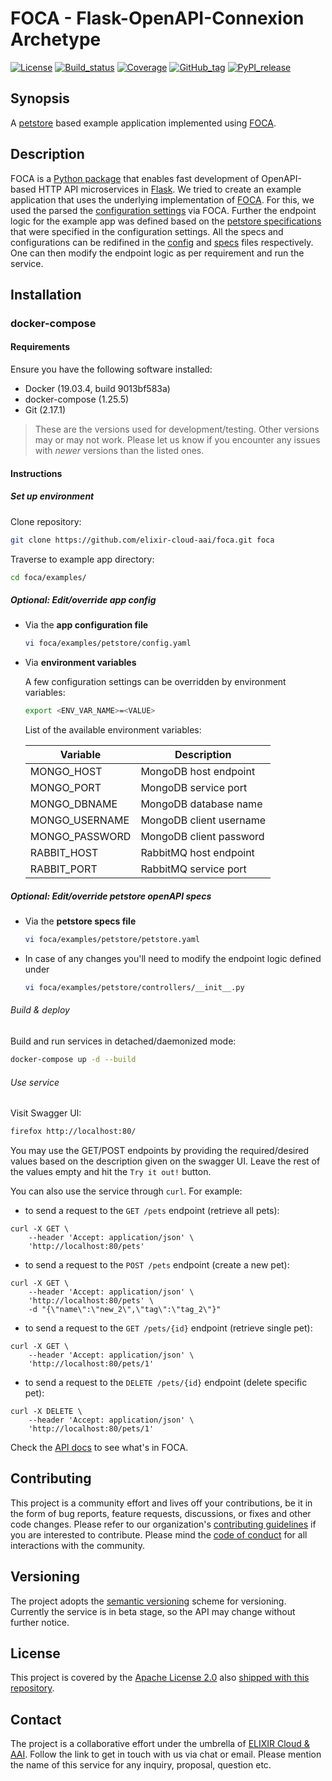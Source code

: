 # FOCA - Flask-OpenAPI-Connexion Archetype

[![License][badge-license]][badge-url-license]
[![Build_status][badge-build-status]][badge-url-build-status]
[![Coverage][badge-coverage]][badge-url-coverage]
[![GitHub_tag][badge-github-tag]][badge-url-github-tag]
[![PyPI_release][badge-pypi]][badge-url-pypi]

## Synopsis

A [petstore][res-petstore] based example application implemented using
[FOCA][res-foca].

## Description

FOCA is a [Python package][res-foca] that enables fast development of
OpenAPI-based HTTP API microservices in [Flask][res-flask].
We tried to create an example application that uses the underlying implementation of
[FOCA][res-foca]. For this, we used the parsed the [configuration settings][res-config]
via FOCA. Further the endpoint logic for the example app was defined based on the
[petstore specifications][res-specs] that were specified in the configuration settings. 
All the specs and configurations can be redifined in the [config][res-config] and
[specs][res-specs] files respectively. One can then modify the endpoint logic as per
requirement and run the service.
## Installation

### docker-compose

#### Requirements

Ensure you have the following software installed:

* Docker (19.03.4, build 9013bf583a)
* docker-compose (1.25.5)
* Git (2.17.1)

> These are the versions used for development/testing. Other versions may or
> may not work. Please let us know if you encounter any issues with _newer_
> versions than the listed ones.

#### Instructions

##### Set up environment

Clone repository:

```bash
git clone https://github.com/elixir-cloud-aai/foca.git foca
```

Traverse to example app directory:

```bash
cd foca/examples/
```

##### Optional: Edit/override app config

* Via the **app configuration file**

  ```bash
  vi foca/examples/petstore/config.yaml
  ```

* Via **environment variables**

  A few configuration settings can be overridden by environment variables:

  ```bash
  export <ENV_VAR_NAME>=<VALUE>
  ```

  List of the available environment variables:

  | Variable       | Description             |
  |----------------|-------------------------|
  | MONGO_HOST     | MongoDB host endpoint   |
  | MONGO_PORT     | MongoDB service port    |
  | MONGO_DBNAME   | MongoDB database name   |
  | MONGO_USERNAME | MongoDB client username |
  | MONGO_PASSWORD | MongoDB client password |
  | RABBIT_HOST    | RabbitMQ host endpoint  |
  | RABBIT_PORT    | RabbitMQ service port   |

##### Optional: Edit/override petstore openAPI specs

* Via the **petstore specs file**

  ```bash
  vi foca/examples/petstore/petstore.yaml
  ```

* In case of any changes you'll need to modify the endpoint logic
defined under

  ```bash
  vi foca/examples/petstore/controllers/__init__.py
  ```

###### Build & deploy

Build and run services in detached/daemonized mode:

```bash
docker-compose up -d --build
```

###### Use service

Visit Swagger UI:

```bash
firefox http://localhost:80/
```

You may use the GET/POST endpoints by providing the required/desired values
based on the description given on the swagger UI. 
Leave the rest of the values empty and hit the `Try it out!` button.

You can also use the service through `curl`. For example:
* to send a request to the `GET /pets` endpoint (retrieve all pets):
```console
curl -X GET \
    --header 'Accept: application/json' \
    'http://localhost:80/pets' 
```

* to send a request to the `POST /pets` endpoint (create a new pet):
```console
curl -X GET \
    --header 'Accept: application/json' \
    'http://localhost:80/pets' \
    -d "{\"name\":\"new_2\",\"tag\":\"tag_2\"}"
```

* to send a request to the `GET /pets/{id}` endpoint (retrieve single pet):
```console
curl -X GET \
    --header 'Accept: application/json' \
    'http://localhost:80/pets/1' 
```

* to send a request to the `DELETE /pets/{id}` endpoint (delete specific pet):
```console
curl -X DELETE \
    --header 'Accept: application/json' \
    'http://localhost:80/pets/1' 
```

Check the [API docs][docs-api] to see what's in FOCA.

## Contributing

This project is a community effort and lives off your contributions, be it in
the form of bug reports, feature requests, discussions, or fixes and other code
changes. Please refer to our organization's [contributing
guidelines][res-elixir-cloud-contributing] if you are interested to contribute.
Please mind the [code of conduct][res-elixir-cloud-coc] for all interactions
with the community.

## Versioning

The project adopts the [semantic versioning][res-semver] scheme for versioning.
Currently the service is in beta stage, so the API may change without further
notice.

## License

This project is covered by the [Apache License 2.0][license-apache] also
[shipped with this repository][license].

## Contact

The project is a collaborative effort under the umbrella of [ELIXIR Cloud &
AAI][org-elixir-cloud]. Follow the link to get in touch with us via chat or
email. Please mention the name of this service for any inquiry, proposal,
question etc.

[badge-build-status]:<https://travis-ci.com/elixir-cloud-aai/foca.svg?branch=dev>
[badge-coverage]:<https://img.shields.io/coveralls/github/elixir-cloud-aai/foca>
[badge-github-tag]:<https://img.shields.io/github/v/tag/elixir-cloud-aai/foca?color=C39BD3>
[badge-license]:<https://img.shields.io/badge/license-Apache%202.0-blue.svg>
[badge-pypi]:<https://img.shields.io/pypi/v/foca.svg?style=flat&color=C39BD3>
[badge-url-build-status]:<https://travis-ci.com/elixir-cloud-aai/foca>
[badge-url-coverage]:<https://coveralls.io/github/elixir-cloud-aai/foca>
[badge-url-github-tag]:<https://github.com/elixir-cloud-aai/foca/releases>
[badge-url-license]:<http://www.apache.org/licenses/LICENSE-2.0>
[badge-url-pypi]:<https://pypi.python.org/pypi/foca>
[docs-api]: <https://foca.readthedocs.io/en/latest/>
[license]: LICENSE
[license-apache]: <https://www.apache.org/licenses/LICENSE-2.0>
[org-elixir-cloud]: <https://github.com/elixir-cloud-aai/elixir-cloud-aai>
[res-elixir-cloud-coc]: <https://github.com/elixir-cloud-aai/elixir-cloud-aai/blob/dev/CODE_OF_CONDUCT.md>
[res-elixir-cloud-contributing]: <https://github.com/elixir-cloud-aai/elixir-cloud-aai/blob/dev/CONTRIBUTING.md>
[res-connexion]: <https://github.com/zalando/connexion>
[res-flask]: <http://flask.pocoo.org/>
[res-foca]: <https://pypi.org/project/foca/>
[res-jwt]: <https://jwt.io>
[res-mongo-db]: <https://www.mongodb.com/>
[res-open-api]: <https://www.openapis.org/>
[res-semver]: <https://semver.org/>
[res-petstore]: <https://petstore.swagger.io/>
[res-specs]: <https://github.com/elixir-cloud-aai/foca/blob/dev/examples/petstore/petstore.yaml>
[res-config]: <https://github.com/elixir-cloud-aai/foca/blob/dev/examples/petstore/config.yaml>